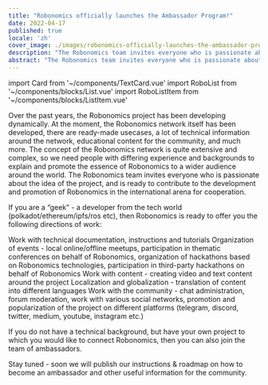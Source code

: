 ```yaml
---
title: "Robonomics officially launches the Ambassador Program!"
date: 2022-04-17
published: true
locale: 'zh'
cover_image: ./images/robonomics-officially-launches-the-ambassador-program/cover.jpg
description: "The Robonomics team invites everyone who is passionate about the idea of the project, and is ready to contribute to the development and promotion of Robonomics in the international arena for cooperation."
abstract: "The Robonomics team invites everyone who is passionate about the idea of the project, and is ready to contribute to the development and promotion of Robonomics in the international arena for cooperation."
---
```

import Card from '~/components/TextCard.vue'
import RoboList from '~/components/blocks/List.vue'
import RoboListItem from '~/components/blocks/ListItem.vue'

Over the past years, the Robonomics project has been developing dynamically. At the moment, the Robonomics network itself has been developed, there are ready-made usecases, a lot of technical information around the network, educational content for the community, and much more. The concept of the Robonomics network is quite extensive and complex, so we need people with differing experience and backgrounds to explain and promote the essence of Robonomics to a wider audience around the world. The Robonomics team invites everyone who is passionate about the idea of the project, and is ready to contribute to the development and promotion of Robonomics in the international arena for cooperation.

If you are a “geek” - a developer from the tech world (polkadot/ethereum/ipfs/ros etc), then Robonomics is ready to offer you the following directions of work:

<robo-list>

<robo-list-item>
Work with technical documentation, instructions and tutorials
</robo-list-item>

<robo-list-item>
Organization of events - local online/offline meetups, participation in thematic conferences on behalf of Robonomics, organization of hackathons based on Robonomics technologies, participation in third-party hackathons on behalf of Robonomics
</robo-list-item>

<robo-list-item>
Work with content - creating video and text content around the project
</robo-list-item>

<robo-list-item>
Localization and globalization - translation of content into different languages
</robo-list-item>

<robo-list-item>
Work with the community - chat administration, forum moderation, work with various social networks, promotion and popularization of the project on different platforms (telegram, discord, twitter, medium, youtube, instagram etc.)
</robo-list-item>

</robo-list>


If you do not have a technical background, but have your own project to which you would like to connect Robonomics, then you can also join the team of ambassadors.

Stay tuned - soon we will publish our instructions & roadmap on how to become an ambassador and other useful information for the community.
